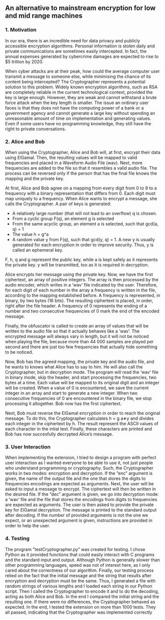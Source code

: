 ## An alternative to mainstream encryption for low and mid range machines

### **1. Motivation**

In our era, there is an incredible need for data privacy and publicly accessible encryption algorithms.
Personal information is stolen daily and private communications are sometimes easily intercepted.
In fact, the annual expenses generated by cybercrime damages are expected to rise to $5 trillion
by 2020.

When cyber attacks are at their peak, how could the average computer user transmit a message
to someone else, while minimising the chance of its content being intercepted?
The Cryptographer represents a potential solution to this problem. Widely known encryption
algorithms, such as RSA are completely reliable in the current technological context, provided the
key is large enough. However, they are weak and cannot withstand a brute force attack when the
key length is smaller. The issue an ordinary user faces is that they does not have the computing
power of a bank or a government agency and cannot generate a large key without spending an
unreasonable amount of time on implementation and generating values. Even if some users have
no programming knowledge, they still have the right to private conversations.

### **2. Alice and Bob**
When using the Cryptographer, Alice and Bob will, at first, encrypt their data using ElGamal.
Then, the resulting values will be mapped to valid frequencies and placed in a Waveform Audio
File (wav). Next, more frequencies are added to the file so that it resembles a valid audio file. The
process can be reversed only if the person that has the final file knows the mapping and the private
key.

At first, Alice and Bob agree on a mapping from every digit from 0 to 9 to a frequency with
a binary representation that differs from 0. Each digit must map uniquely to a frequency. When
Alice wants to encrypt a message, she calls the Cryptographer. A pair of keys is generated:
  * A relatively large number (that will not lead to an overflow) q is chosen.
  * From a cyclic group F(q), an element g is selected
  * From the same acyclic group, an element a is selected, such that gcd(a, q) = 1
  * The value h = g^a
  * A random value y from F(q), such that gcd(y, q) = 1. A new y is usually generated for each
    encryption in order to improve security. Thus, y is called an ephemeral key.

F, h, q and g represent the public key, while a is kept safely as it represents the private key. y
will be transmitted, too as it is required in decryption.

Alice encrypts her message using the private key. Now, we have the first ciphertext, an array
of positive integers. The array is then processed by the audio encoder, which writes in a ’wav’ file
indicated by the user. Therefore, for each digit of each number in the array a frequency is written
in the file, according to the mapping established before. A frequency is represented, in binary, by
two bytes (16 bits). The resulting ciphertext is placed, in order, right after the file header. A
frequency of 0 represents the ending of a number and two consecutive frequencies of 0 mark the
end of the encoded message.

Finally, the obfuscator is called to create an array of values that will be written to the audio file
so that it actually behaves like a ’wav’. The encrypted message will always vary in length, but it
will not be noticed when playing the file, because more than 44 000 samples are played per second
and there are just too few frequencies that actually hide something to be noticed.

Now, Bob has the agreed mapping, the private key and the audio file, and he wants to knows
what Alice has to say to him. He will also call the Cryptographer, but in decryption mode.
The program will read the ’wav’ file in binary mode, skip the header, and start processing the
frequencies, two bytes at a time. Each value will be mapped to its original digit and an integer will
be created. When a value of 0 is encountered, we save the current integer in an array and start to
generate a new integer. When two consecutive frequencies of 0 are encountered in the binary file,
we stop processing it altogether. Bob now has the first ciphertext.

Next, Bob must reverse the ElGamal encryption in order to reach the original message. To do
this, the Cryptographer calculates h = g
a∗y and divides each integer in the ciphertext by h. The result represent the ASCII values of each 
character in the intial text. Finally, these characters are printed and Bob has now succesfully 
decrypted Alice’s message.

### **3. User Interaction**
When implementing the extension, I tried to design a program with perfect user interaction as I
wanted everyone to be able to use it, not just people who understand programming or cryptography.
Such, the Cryptographer works in two modes: encryption and decryption.
If the ”enc” argument is given, the name of the output file and the one that stores the digits to
frequencies encodings are expected as arguments. Next, the user will be asked to input a message
to encrypt. The ciphertext will then be written in the desired file.
If the ”dec” argument is given, we go into decryption mode: a ’wav’ file and the file that stores
the encodings from digits to frequencies are expected as arguments. The user is then asked to
provide the private key for ElGamal decryption. The message is printed to the standard output
after decoding.
If the number of provided arguments is not the one we expect, or an unexpected argument is
given, instructions are provided in order to help the user.

### **4. Testing**
The program ”testCryptographer.py” was created for testing. I chose Python as it provided
functions that could easily interact with C programs and the standard input and output. Although
Python is generally slower than other programming languages, speed was not of interest here, as
I only cared about the correctness of our algorithm.
Finally, our testing process relied on the fact that the initial message and the string that results
after encryption and decryption must be the same. Thus, I generated a file with random strings of
various lengths and I loaded each string in our Python script. Then I called the Cryptographer
to encode it and to do the decoding, acting as both Alice and Bob. In the end I compared the
initial string and the resulting one. If there were no differences, the Cryptographer behaved as
expected. In the end, I tested the extension on more than 1000 tests. They all passed, indicating
that the Cryptographer was implemented correctly
